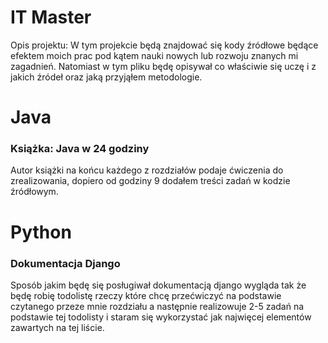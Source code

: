 # IT Master
Opis projektu:
W tym projekcie będą znajdować się kody źródłowe będące efektem moich prac pod kątem nauki nowych lub rozwoju znanych mi zagadnień.
Natomiast w tym pliku będę opisywał co właściwie się uczę i z jakich źródeł oraz jaką przyjąłem metodologie.

# Java
### Książka: Java w 24 godziny
Autor książki na końcu każdego z rozdziałów podaje ćwiczenia do zrealizowania, dopiero od godziny 9 dodałem treści zadań w kodzie źródłowym.

# Python
### Dokumentacja Django
Sposób jakim będę się posługiwał dokumentacją django wygląda tak że będę robię todolistę rzeczy które chcę przećwiczyć na podstawie czytanego przeze mnie rozdziału a następnie realizowuje 2-5 zadań na podstawie tej todolisty i staram się wykorzystać jak najwięcej elementów zawartych na tej liście.


